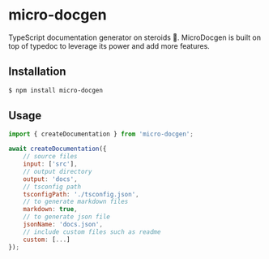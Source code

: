 # micro-docgen

TypeScript documentation generator on steroids 💉. MicroDocgen is built on top of typedoc to leverage its power and add more features.

## Installation

```sh
$ npm install micro-docgen
```

## Usage

```js
import { createDocumentation } from 'micro-docgen';

await createDocumentation({
    // source files
    input: ['src'],
    // output directory
    output: 'docs',
    // tsconfig path
    tsconfigPath: './tsconfig.json',
    // to generate markdown files
    markdown: true,
    // to generate json file
    jsonName: 'docs.json',
    // include custom files such as readme
    custom: [...]
});
```
